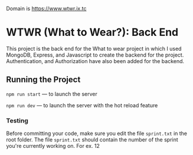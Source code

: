 Domain is https://www.wtwr.ix.tc

# WTWR (What to Wear?): Back End
This project is the back end for the What to wear project in which I used MongoDB, Express, and Javascript to create the backend for the project.  Authentication, and Authorization have also been added for the backend.
## Running the Project
`npm run start` — to launch the server 

`npm run dev` — to launch the server with the hot reload feature

### Testing
Before committing your code, make sure you edit the file `sprint.txt` in the root folder. The file `sprint.txt` should contain the number of the sprint you're currently working on. For ex. 12
